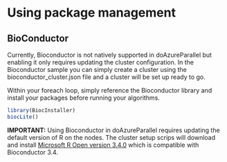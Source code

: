 # Using package management

## BioConductor

Currently, Bioconductor is not natively supported in doAzureParallel but enabling it only requires updating the cluster configuration. In the Bioconductor sample you can simply create a cluster using the bioconductor_cluster.json file and a cluster will be set up ready to go.

Within your foreach loop, simply reference the Bioconductor library and install your packages before running your algorithms.

```R
library(BiocInstaller)
biocLite()
```

**IMPORTANT:** Using Bioconductor in doAzureParallel requires updating the default version of R on the nodes. The cluster setup scrips will download and install [Microsoft R Open version 3.4.0](https://mran.microsoft.com/download/) which is compatible with Bioconductor 3.4.